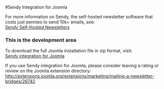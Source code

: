 #Sendy Integration for Joomla

For more information on Sendy, the self-hosted newsletter software that costs just pennies to send 10k+ emails, see:  
[Sendy Self-Hosted Newsletters](http://www.sourcecoast.com/go/sendy)

### This is the development area
To download the full Joomla installation file in zip format, visit:  
[Sendy integration for Joomla](http://www.sourcecoast.com/sendy)

If you use Sendy integration for Joomla, please consider leaving a rating or review on the Joomla extension directory:  
http://extensions.joomla.org/extensions/marketing/mailing-a-newsletter-bridges/26742
